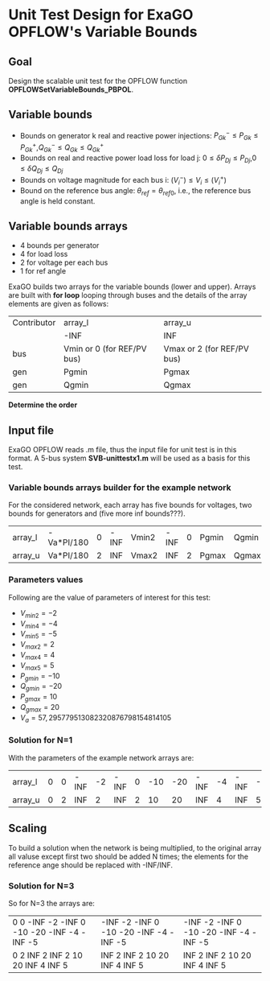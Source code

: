 # Unit Test Design for ExaGO OPFLOW's  Variable Bounds

## Goal
Design the scalable unit test for the OPFLOW function **OPFLOWSetVariableBounds_PBPOL**.

## Variable bounds
- Bounds on generator k real and reactive power injections: $`P_{Gk}^- \le P_{Gk} \le P_{Gk}^+`$,$`Q_{Gk}^- \le Q_{Gk} \le Q_{Gk}^+`$
- Bounds on real and reactive power load loss for load j: $`0 \le \delta{P_{Dj}} \le P_{Dj}`$,$`0 \le \delta{Q_{Dj}} \le Q_{Dj}`$
- Bounds on voltage magnitude for each bus i: $`(V^-_i) \le V_{i}  \le (V^+_i)`$
- Bound  on the reference bus angle: $`\theta_{ref} = \theta_{ref0}`$, i.e., the reference bus angle is held constant.

## Variable bounds arrays
- 4 bounds per generator
- 4 for load loss
- 2 for voltage per each bus
- 1 for ref angle

ExaGO builds two arrays for the variable bounds (lower and upper). Arrays are built with **for loop** looping through buses and the details of the array elements are given as follows:
<table>
<tr>
<td>Contributor</td> <td>array_l</td> <td>array_u</td>
</tr>
<tr>
<td></td> <td>-INF</td> <td>INF</td>
</tr>
<tr>
<td>bus</td><td>Vmin or 0 (for REF/PV bus)</td> <td>Vmax or 2 (for REF/PV bus)</td>
</tr>
<tr>
<td>gen</td><td>Pgmin</td> <td>Pgmax</td>
</tr>
<tr>
<td>gen</td><td>Qgmin</td> <td>Qgmax</td>
</tr>
</table>


**Determine the order**

## Input file
ExaGO OPFLOW reads .m file, thus the input file for unit test is in this format.
A 5-bus system **SVB-unittestx1.m** will be used as a basis for this test.

### Variable bounds arrays builder for the example network
For the considered network, each array has five bounds for voltages, two bounds for generators and (five more inf bounds???).

<table>
<tr>
<td>array_l</td> <td>-Va*PI/180</td> <td>0</td> <td>-INF</td> <td>Vmin2</td> <td>-INF</td> <td>0</td> <td>Pgmin</td> <td>Qgmin</td> <td>-INF</td> <td>Vmin4</td> <td>-INF</td> <td>Vmin5</td>
</tr>
<tr>
<td>array_u</td> <td>Va*PI/180</td> <td>2</td> <td>INF</td> <td>Vmax2</td> <td>INF</td> <td>2</td> <td>Pgmax</td> <td>Qgmax</td> <td>INF</td> <td>Vmax4</td> <td>INF</td> <td>Vmax5</td>
</tr>
</table>

### Parameters values
Following are the value of parameters of interest for this test:

- $`V_{min2}=-2`$
- $`V_{min4}=-4`$
- $`V_{min5}=-5`$
- $`V_{max2}=2`$
- $`V_{max4}=4`$
- $`V_{max5}=5`$
- $`P_{gmin}=-10`$
- $`Q_{gmin}=-20`$
- $`P_{gmax}=10`$
- $`Q_{gmax}=20`$
- $`V_{a}=57,295779513082320876798154814105`$


### Solution for N=1
With the parameters of the example network arrays are:

<table>
<tr>
<td>array_l</td> <td>0</td> <td>0</td> <td>-INF</td> <td>-2</td> <td>-INF</td> <td>0</td> <td>-10</td> <td>-20</td> <td>-INF</td> <td>-4</td> <td>-INF</td> <td>-5</td>
</tr>
<tr>
<td>array_u</td> <td>0</td> <td>2</td> <td>INF</td> <td>2</td> <td>INF</td> <td>2</td> <td>10</td> <td>20</td> <td>INF</td> <td>4</td> <td>INF</td> <td>5</td>
</tr>
</table>

## Scaling

To build a solution when the network is being multiplied, to the original array all valuse except first two should be added N times; the elements for the reference ange should be replaced with -INF/INF.

### Solution for N=3
So for N=3 the arrays are:
<table>
<tr>
<td>0 0 -INF -2 -INF 0 -10 -20 -INF -4 -INF -5</td> <td>-INF -2 -INF 0 -10 -20 -INF -4 -INF -5</td> <td>-INF -2 -INF 0 -10 -20 -INF -4 -INF -5</td>
</tr>
<tr>
<td>0 2 INF 2 INF 2 10 20 INF 4 INF 5</td> <td>INF 2 INF 2 10 20 INF 4 INF 5</td> <td>INF 2 INF 2 10 20 INF 4 INF 5</td>
</tr>
</table>
